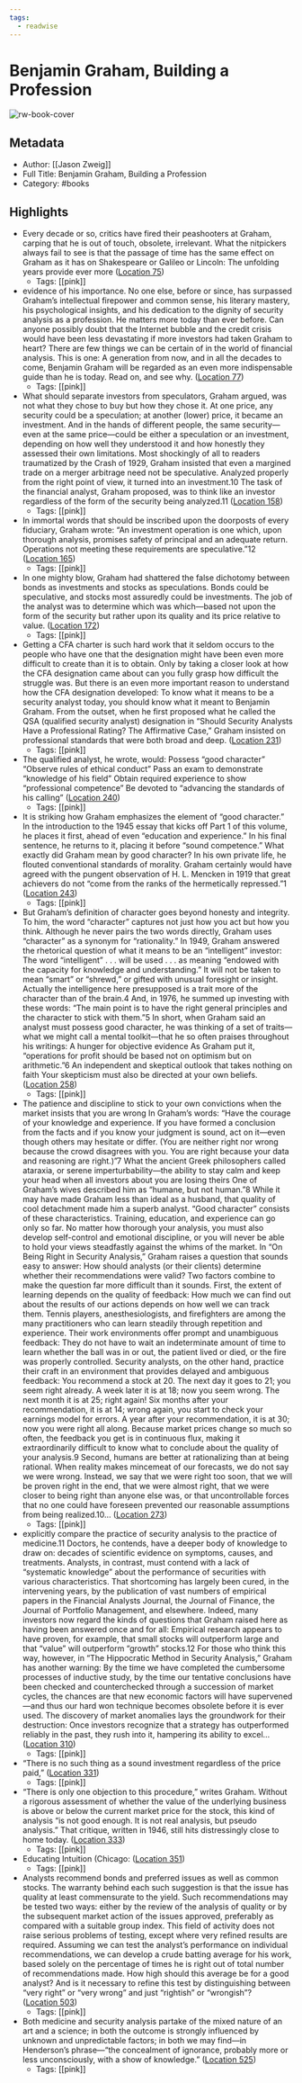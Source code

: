 ```yaml
---
tags:
  - readwise
---
```


# Benjamin Graham, Building a Profession

![rw-book-cover](https://images-na.ssl-images-amazon.com/images/I/51PNDk3Pl-L._SL200_.jpg)

## Metadata
- Author: [[Jason Zweig]]
- Full Title: Benjamin Graham, Building a Profession
- Category: #books

## Highlights
- Every decade or so, critics have fired their peashooters at Graham, carping that he is out of touch, obsolete, irrelevant. What the nitpickers always fail to see is that the passage of time has the same effect on Graham as it has on Shakespeare or Galileo or Lincoln: The unfolding years provide ever more ([Location 75](https://readwise.io/to_kindle?action=open&asin=B003GIPEDQ&location=75))
    - Tags: [[pink]] 
- evidence of his importance. No one else, before or since, has surpassed Graham’s intellectual firepower and common sense, his literary mastery, his psychological insights, and his dedication to the dignity of security analysis as a profession. He matters more today than ever before. Can anyone possibly doubt that the Internet bubble and the credit crisis would have been less devastating if more investors had taken Graham to heart? There are few things we can be certain of in the world of financial analysis. This is one: A generation from now, and in all the decades to come, Benjamin Graham will be regarded as an even more indispensable guide than he is today. Read on, and see why. ([Location 77](https://readwise.io/to_kindle?action=open&asin=B003GIPEDQ&location=77))
    - Tags: [[pink]] 
- What should separate investors from speculators, Graham argued, was not what they chose to buy but how they chose it. At one price, any security could be a speculation; at another (lower) price, it became an investment. And in the hands of different people, the same security—even at the same price—could be either a speculation or an investment, depending on how well they understood it and how honestly they assessed their own limitations. Most shockingly of all to readers traumatized by the Crash of 1929, Graham insisted that even a margined trade on a merger arbitrage need not be speculative. Analyzed properly from the right point of view, it turned into an investment.10 The task of the financial analyst, Graham proposed, was to think like an investor regardless of the form of the security being analyzed.11 ([Location 158](https://readwise.io/to_kindle?action=open&asin=B003GIPEDQ&location=158))
    - Tags: [[pink]] 
- In immortal words that should be inscribed upon the doorposts of every fiduciary, Graham wrote: “An investment operation is one which, upon thorough analysis, promises safety of principal and an adequate return. Operations not meeting these requirements are speculative.”12 ([Location 165](https://readwise.io/to_kindle?action=open&asin=B003GIPEDQ&location=165))
    - Tags: [[pink]] 
- In one mighty blow, Graham had shattered the false dichotomy between bonds as investments and stocks as speculations. Bonds could be speculative, and stocks most assuredly could be investments. The job of the analyst was to determine which was which—based not upon the form of the security but rather upon its quality and its price relative to value. ([Location 172](https://readwise.io/to_kindle?action=open&asin=B003GIPEDQ&location=172))
    - Tags: [[pink]] 
- Getting a CFA charter is such hard work that it seldom occurs to the people who have one that the designation might have been even more difficult to create than it is to obtain. Only by taking a closer look at how the CFA designation came about can you fully grasp how difficult the struggle was. But there is an even more important reason to understand how the CFA designation developed: To know what it means to be a security analyst today, you should know what it meant to Benjamin Graham. From the outset, when he first proposed what he called the QSA (qualified security analyst) designation in “Should Security Analysts Have a Professional Rating? The Affirmative Case,” Graham insisted on professional standards that were both broad and deep. ([Location 231](https://readwise.io/to_kindle?action=open&asin=B003GIPEDQ&location=231))
    - Tags: [[pink]] 
- The qualified analyst, he wrote, would: Possess “good character” “Observe rules of ethical conduct” Pass an exam to demonstrate “knowledge of his field” Obtain required experience to show “professional competence” Be devoted to “advancing the standards of his calling” ([Location 240](https://readwise.io/to_kindle?action=open&asin=B003GIPEDQ&location=240))
    - Tags: [[pink]] 
- It is striking how Graham emphasizes the element of “good character.” In the introduction to the 1945 essay that kicks off Part 1 of this volume, he places it first, ahead of even “education and experience.” In his final sentence, he returns to it, placing it before “sound competence.” What exactly did Graham mean by good character? In his own private life, he flouted conventional standards of morality. Graham certainly would have agreed with the pungent observation of H. L. Mencken in 1919 that great achievers do not “come from the ranks of the hermetically repressed.”1 ([Location 243](https://readwise.io/to_kindle?action=open&asin=B003GIPEDQ&location=243))
    - Tags: [[pink]] 
- But Graham’s definition of character goes beyond honesty and integrity. To him, the word “character” captures not just how you act but how you think. Although he never pairs the two words directly, Graham uses “character” as a synonym for “rationality.” In 1949, Graham answered the rhetorical question of what it means to be an “intelligent” investor: The word “intelligent” . . . will be used . . . as meaning “endowed with the capacity for knowledge and understanding.” It will not be taken to mean “smart” or “shrewd,” or gifted with unusual foresight or insight. Actually the intelligence here presupposed is a trait more of the character than of the brain.4 And, in 1976, he summed up investing with these words: “The main point is to have the right general principles and the character to stick with them.”5 In short, when Graham said an analyst must possess good character, he was thinking of a set of traits—what we might call a mental toolkit—that he so often praises throughout his writings: A hunger for objective evidence As Graham put it, “operations for profit should be based not on optimism but on arithmetic.”6 An independent and skeptical outlook that takes nothing on faith Your skepticism must also be directed at your own beliefs. ([Location 258](https://readwise.io/to_kindle?action=open&asin=B003GIPEDQ&location=258))
    - Tags: [[pink]] 
- The patience and discipline to stick to your own convictions when the market insists that you are wrong In Graham’s words: “Have the courage of your knowledge and experience. If you have formed a conclusion from the facts and if you know your judgment is sound, act on it—even though others may hesitate or differ. (You are neither right nor wrong because the crowd disagrees with you. You are right because your data and reasoning are right.)”7 What the ancient Greek philosophers called ataraxia, or serene imperturbability—the ability to stay calm and keep your head when all investors about you are losing theirs One of Graham’s wives described him as “humane, but not human.”8 While it may have made Graham less than ideal as a husband, that quality of cool detachment made him a superb analyst. “Good character” consists of these characteristics. Training, education, and experience can go only so far. No matter how thorough your analysis, you must also develop self-control and emotional discipline, or you will never be able to hold your views steadfastly against the whims of the market. In “On Being Right in Security Analysis,” Graham raises a question that sounds easy to answer: How should analysts (or their clients) determine whether their recommendations were valid? Two factors combine to make the question far more difficult than it sounds. First, the extent of learning depends on the quality of feedback: How much we can find out about the results of our actions depends on how well we can track them. Tennis players, anesthesiologists, and firefighters are among the many practitioners who can learn steadily through repetition and experience. Their work environments offer prompt and unambiguous feedback: They do not have to wait an indeterminate amount of time to learn whether the ball was in or out, the patient lived or died, or the fire was properly controlled. Security analysts, on the other hand, practice their craft in an environment that provides delayed and ambiguous feedback: You recommend a stock at 20. The next day it goes to 21; you seem right already. A week later it is at 18; now you seem wrong. The next month it is at 25; right again! Six months after your recommendation, it is at 14; wrong again, you start to check your earnings model for errors. A year after your recommendation, it is at 30; now you were right all along. Because market prices change so much so often, the feedback you get is in continuous flux, making it extraordinarily difficult to know what to conclude about the quality of your analysis.9 Second, humans are better at rationalizing than at being rational. When reality makes mincemeat of our forecasts, we do not say we were wrong. Instead, we say that we were right too soon, that we will be proven right in the end, that we were almost right, that we were closer to being right than anyone else was, or that uncontrollable forces that no one could have foreseen prevented our reasonable assumptions from being realized.10… ([Location 273](https://readwise.io/to_kindle?action=open&asin=B003GIPEDQ&location=273))
    - Tags: [[pink]] 
- explicitly compare the practice of security analysis to the practice of medicine.11 Doctors, he contends, have a deeper body of knowledge to draw on: decades of scientific evidence on symptoms, causes, and treatments. Analysts, in contrast, must contend with a lack of “systematic knowledge” about the performance of securities with various characteristics. That shortcoming has largely been cured, in the intervening years, by the publication of vast numbers of empirical papers in the Financial Analysts Journal, the Journal of Finance, the Journal of Portfolio Management, and elsewhere. Indeed, many investors now regard the kinds of questions that Graham raised here as having been answered once and for all: Empirical research appears to have proven, for example, that small stocks will outperform large and that “value” will outperform “growth” stocks.12 For those who think this way, however, in “The Hippocratic Method in Security Analysis,” Graham has another warning: By the time we have completed the cumbersome processes of inductive study, by the time our tentative conclusions have been checked and counterchecked through a succession of market cycles, the chances are that new economic factors will have supervened—and thus our hard won technique becomes obsolete before it is ever used. The discovery of market anomalies lays the groundwork for their destruction: Once investors recognize that a strategy has outperformed reliably in the past, they rush into it, hampering its ability to excel… ([Location 310](https://readwise.io/to_kindle?action=open&asin=B003GIPEDQ&location=310))
    - Tags: [[pink]] 
- “There is no such thing as a sound investment regardless of the price paid,” ([Location 331](https://readwise.io/to_kindle?action=open&asin=B003GIPEDQ&location=331))
    - Tags: [[pink]] 
- “There is only one objection to this procedure,” writes Graham. Without a rigorous assessment of whether the value of the underlying business is above or below the current market price for the stock, this kind of analysis “is not good enough. It is not real analysis, but pseudo analysis.” That critique, written in 1946, still hits distressingly close to home today. ([Location 333](https://readwise.io/to_kindle?action=open&asin=B003GIPEDQ&location=333))
    - Tags: [[pink]] 
- Educating Intuition (Chicago: ([Location 351](https://readwise.io/to_kindle?action=open&asin=B003GIPEDQ&location=351))
    - Tags: [[pink]] 
- Analysts recommend bonds and preferred issues as well as common stocks. The warranty behind each such suggestion is that the issue has quality at least commensurate to the yield. Such recommendations may be tested two ways: either by the review of the analysis of quality or by the subsequent market action of the issues approved, preferably as compared with a suitable group index. This field of activity does not raise serious problems of testing, except where very refined results are required. Assuming we can test the analyst’s performance on individual recommendations, we can develop a crude batting average for his work, based solely on the percentage of times he is right out of total number of recommendations made. How high should this average be for a good analyst? And is it necessary to refine this test by distinguishing between “very right” or “very wrong” and just “rightish” or “wrongish”? ([Location 503](https://readwise.io/to_kindle?action=open&asin=B003GIPEDQ&location=503))
    - Tags: [[pink]] 
- Both medicine and security analysis partake of the mixed nature of an art and a science; in both the outcome is strongly influenced by unknown and unpredictable factors; in both we may find—in Henderson’s phrase—“the concealment of ignorance, probably more or less unconsciously, with a show of knowledge.” ([Location 525](https://readwise.io/to_kindle?action=open&asin=B003GIPEDQ&location=525))
    - Tags: [[pink]]

